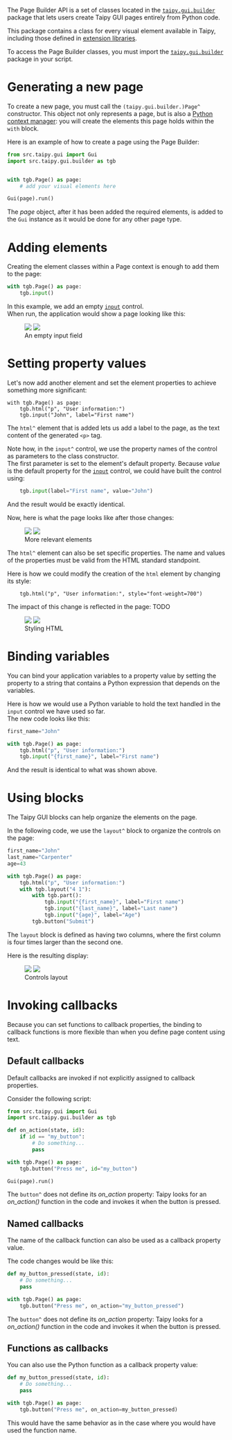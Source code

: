 The Page Builder API is a set of classes located in the
[`taipy.gui.builder`](../reference/pkg_taipy.gui.builder.md) package that lets users
create Taipy GUI pages entirely from Python code.

This package contains a class for every visual element available in Taipy, including those
defined in [extension libraries](extension/index.md).

To access the Page Builder classes, you must import the
[`taipy.gui.builder`](../reference/pkg_taipy.gui.builder.md) package in your script.

# Generating a new page

To create a new page, you must call the `(taipy.gui.builder.)Page^` constructor. This
object not only represents a page, but is also a
[Python context manager](https://docs.python.org/3/library/contextlib.html): you will create the
elements this page holds within the `with` block.

Here is an example of how to create a page using the Page Builder:
```py
from src.taipy.gui import Gui
import src.taipy.gui.builder as tgb


with tgb.Page() as page:
    # add your visual elements here

Gui(page).run()
```

The *page* object, after it has been added the required elements, is added to the `Gui` instance
as it would be done for any other page type.

# Adding elements

Creating the element classes within a Page context is enough to add them to the page:
```py
with tgb.Page() as page:
    tgb.input()
```

In this example, we add an empty [`input`](viselements/input.md) control.<br/>
When run, the application would show a page looking like this:
<figure>
    <img src="../tgb-1-d.png" class="visible-dark" />
    <img src="../tgb-1-l.png" class="visible-light"/>
    <figcaption>An empty input field</figcaption>
</figure>

# Setting property values

Let's now add another element and set the element properties to achieve something more
significant:
```
with tgb.Page() as page:
    tgb.html("p", "User information:")
    tgb.input("John", label="First name")
```

The `html^` element that is added lets us add a label to the page, as the text content of the
generated `<p>` tag.

Note how, in the `input^` control, we use the property names of the control as parameters to the
class constructor.
<br/>
The first parameter is set to the element's default property. Because *value* is the default
property for the [`input`](viselements/input.md) control, we could have built the control using:
```py
    tgb.input(label="First name", value="John")
```
And the result would be exactly identical.

Now, here is what the page looks like after those changes:
<figure>
    <img src="../tgb-2-d.png" class="visible-dark" />
    <img src="../tgb-2-l.png" class="visible-light"/>
    <figcaption>More relevant elements</figcaption>
</figure>

The `html^` element can also be set specific properties. The name and values of the properties
must be valid from the HTML standard standpoint.

Here is how we could modify the creation of the `html` element by changing its style:
```
    tgb.html("p", "User information:", style="font-weight=700")
```

The impact of this change is reflected in the page:
TODO
<figure>
    <img src="../tgb-3-d.png" class="visible-dark" />
    <img src="../tgb-3-l.png" class="visible-light"/>
    <figcaption>Styling HTML</figcaption>
</figure>

# Binding variables

You can bind your application variables to a property value by setting the property to a string
that contains a Python expression that depends on the variables.

Here is how we would use a Python variable to hold the text handled in the `input` control we
have used so far.<br/>
The new code looks like this:
```py
first_name="John"

with tgb.Page() as page:
    tgb.html("p", "User information:")
    tgb.input("{first_name}", label="First name")
```

And the result is identical to what was shown above.

# Using blocks

The Taipy GUI blocks can help organize the elements on the page.

In the following code, we use the `layout^` block to organize the controls on the page: 
```py
first_name="John"
last_name="Carpenter"
age=43

with tgb.Page() as page:
    tgb.html("p", "User information:")
    with tgb.layout("4 1"):
        with tgb.part():
            tgb.input("{first_name}", label="First name")
            tgb.input("{last_name}", label="Last name")
            tgb.input("{age}", label="Age")
        tgb.button("Submit")
```

The `layout` block is defined as having two columns, where the first column is four times larger
than the second one.

Here is the resulting display:
<figure>
    <img src="../tgb-5-d.png" class="visible-dark" />
    <img src="../tgb-5-l.png" class="visible-light"/>
    <figcaption>Controls layout</figcaption>
</figure>

# Invoking callbacks

Because you can set functions to callback properties, the binding to callback functions is more
flexible than when you define page content using text.

## Default callbacks

Default callbacks are invoked if not explicitly assigned to callback properties.

Consider the following script:
```py
from src.taipy.gui import Gui
import src.taipy.gui.builder as tgb

def on_action(state, id):
    if id == "my_button":
        # Do something...
        pass

with tgb.Page() as page:
    tgb.button("Press me", id="my_button")

Gui(page).run()
```

The `button^` does not define its *on_action* property: Taipy looks for an *on_action()* function
in the code and invokes it when the button is pressed.

## Named callbacks

The name of the callback function can also be used as a callback property value.

The code changes would be like this:
```py
def my_button_pressed(state, id):
    # Do something...
    pass

with tgb.Page() as page:
    tgb.button("Press me", on_action="my_button_pressed")
```

The `button^` does not define its *on_action* property: Taipy looks for a *on_action()* function
in the code and invokes it when the button is pressed.

## Functions as callbacks

You can also use the Python function as a callback property value:
```py
def my_button_pressed(state, id):
    # Do something...
    pass

with tgb.Page() as page:
    tgb.button("Press me", on_action=my_button_pressed)
```

This would have the same behavior as in the case where you would have used the function name.
